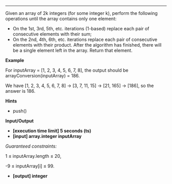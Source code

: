 
---
Given an array of 2k integers (for some integer k), perform the following operations until the array contains only one element:

-   On the 1st, 3rd, 5th, etc. iterations (1-based) replace each pair of consecutive elements with their sum;
-   On the 2nd, 4th, 6th, etc. iterations replace each pair of consecutive elements with their product.
After the algorithm has finished, there will be a single element left in the array. Return that element.

**Example**

For inputArray = [1, 2, 3, 4, 5, 6, 7, 8], the output should be
arrayConversion(inputArray) = 186. 

We have [1, 2, 3, 4, 5, 6, 7, 8] -> [3, 7, 11, 15] -> [21, 165] -> [186], so the answer is 186.

**Hints**
-   push()

**Input/Output**

- **[execution time limit] 5 seconds (ts)**
- **[input] array.integer inputArray**

*Guaranteed constraints:*

1 ≤ inputArray.length ≤ 20,

-9 ≤ inputArray[i] ≤ 99.

- **[output] integer**

